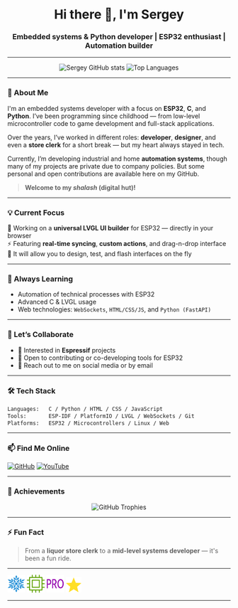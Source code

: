 <h1 align="center">Hi there 👋, I'm Sergey</h1>
<h3 align="center">Embedded systems & Python developer | ESP32 enthusiast | Automation builder</h3>

---

<p align="center">
  <img src="https://github-readme-stats.vercel.app/api?username=sign25893&show_icons=true&theme=tokyonight" alt="Sergey GitHub stats" />
  <img src="https://github-readme-stats.vercel.app/api/top-langs/?username=sign25893&layout=compact&theme=tokyonight" alt="Top Languages" />
</p>

---

### 🚀 About Me

I'm an embedded systems developer with a focus on **ESP32**, **C**, and **Python**. I’ve been programming since childhood — from low-level microcontroller code to game development and full-stack applications.

Over the years, I’ve worked in different roles: **developer**, **designer**, and even a **store clerk** for a short break — but my heart always stayed in tech.

Currently, I’m developing industrial and home **automation systems**, though many of my projects are private due to company policies. But some personal and open contributions are available here on my GitHub.

> **Welcome to my _shalash_ (digital hut)!**

---

### 💡 Current Focus

🔧 Working on a **universal LVGL UI builder** for ESP32 — directly in your browser  
⚡ Featuring **real-time syncing**, **custom actions**, and drag-n-drop interface  
📲 It will allow you to design, test, and flash interfaces on the fly  

---

### 🧠 Always Learning

- Automation of technical processes with ESP32  
- Advanced C & LVGL usage  
- Web technologies: `WebSockets`, `HTML/CSS/JS`, and `Python (FastAPI)`  

---

### 🤝 Let’s Collaborate

- 🧩 Interested in **Espressif** projects  
- 👥 Open to contributing or co-developing tools for ESP32  
- 📢 Reach out to me on social media or by email  

---

### 🛠️ Tech Stack

```text
Languages:   C / Python / HTML / CSS / JavaScript
Tools:       ESP-IDF / PlatformIO / LVGL / WebSockets / Git
Platforms:   ESP32 / Microcontrollers / Linux / Web
```

---

### 📫 Find Me Online

[![GitHub](https://img.shields.io/badge/GitHub-000?style=for-the-badge&logo=github)](https://github.com/sign25893)
[![YouTube](https://img.shields.io/badge/YouTube-FF0000?style=for-the-badge&logo=youtube)](https://www.youtube.com/channel/@baby_coder)

---

### 🌟 Achievements

<p align="center">
  <img src="https://github-profile-trophy.vercel.app/?username=sign25893&theme=tokyonight" alt="GitHub Trophies" />
</p>

---

### ⚡ Fun Fact

> From a **liquor store clerk** to a **mid-level systems developer** — it's been a fun ride.

---

<a href='https://archiveprogram.github.com/'><img src='https://raw.githubusercontent.com/acervenky/animated-github-badges/master/assets/acbadge.gif' width='40' height='40'></a>
<a href='https://docs.github.com/en/developers'><img src='https://raw.githubusercontent.com/acervenky/animated-github-badges/master/assets/devbadge.gif' width='40' height='40'></a>
<a href='https://github.com/pricing'><img src='https://raw.githubusercontent.com/acervenky/animated-github-badges/master/assets/pro.gif' width='40' height='40'></a>
<a href='https://stars.github.com/'><img src='https://raw.githubusercontent.com/acervenky/animated-github-badges/master/assets/starbadge.gif' width='35' height='35'></a>

---
